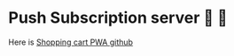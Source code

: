 # Push Subscription server 📢 📢

Here is [Shopping cart PWA github](https://github.com/simbathesailor/shopping-cart-pwa)

